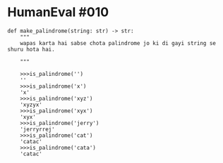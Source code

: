 # HumanEval #010
    def make_palindrome(string: str) -> str:
        """
        wapas karta hai sabse chota palindrome jo ki di gayi string se shuru hota hai.

        """


```
    >>>is_palindrome('')
    ''
    >>>is_palindrome('x')
    'x'
    >>>is_palindrome('xyz')
    'xyzyx'
    >>>is_palindrome('xyx')
    'xyx'
    >>>is_palindrome('jerry')
    'jerryrrej'
    >>>is_palindrome('cat')
    'catac'
    >>>is_palindrome('cata')
    'catac'

```


